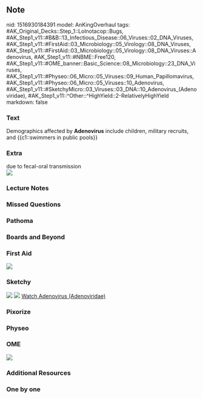 ## Note
nid: 1516930184391
model: AnKingOverhaul
tags: #AK_Original_Decks::Step_1::Lolnotacop::Bugs, #AK_Step1_v11::#B&B::13_Infectious_Disease::06_Viruses::02_DNA_Viruses, #AK_Step1_v11::#FirstAid::03_Microbiology::05_Virology::08_DNA_Viruses, #AK_Step1_v11::#FirstAid::03_Microbiology::05_Virology::08_DNA_Viruses::Adenovirus, #AK_Step1_v11::#NBME::Free120, #AK_Step1_v11::#OME_banner::Basic_Science::08_Microbiology::23_DNA_Viruses, #AK_Step1_v11::#Physeo::06_Micro::05_Viruses::09_Human_Papillomavirus, #AK_Step1_v11::#Physeo::06_Micro::05_Viruses::10_Adenovirus, #AK_Step1_v11::#SketchyMicro::03_Viruses::03_DNA::10_Adenovirus_(Adenoviridae), #AK_Step1_v11::^Other::^HighYield::2-RelativelyHighYield
markdown: false

### Text
Demographics affected by <b>Adenovirus</b> include children,
military recruits, and {{c1::swimmers in public pools}}

### Extra
<div>
  due to fecal-oral transmission
</div><img src="paste-12777527706082.jpg">

### Lecture Notes


### Missed Questions


### Pathoma


### Boards and Beyond


### First Aid
<img src="tmpjj6_mhch.png">

### Sketchy
<img src="paste-345701917655043.jpg"> <img src=
"Screen%20Shot%202019-10-11%20at%208.23.08%20AM.png"> <a href=
"https://dashboard.sketchy.com/study/medical/courses/medical-microbiology/units/medical-microbiology-viruses/videos/medical-microbiology-viruses-dna-viruses-adenovirus-adenoviridae?utm_source=anki&utm_medium=partnership&utm_campaign=february_update&utm_content=medical">
Watch Adenovirus (Adenoviridae)</a>

### Pixorize


### Physeo


### OME
<div class="ome-widget">
  <a href=
  "https://onlinemeded.org/spa/microbiology/dna-viruses/acquire?ref=anki">
  <img src="_OME_AnkiFlashcards_Lesson_1.png"></a>
</div>

### Additional Resources


### One by one

